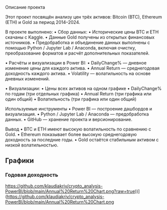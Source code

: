 Описание проекта

Этот проект посвящён анализу цен трёх активов: Bitcoin (BTC), Ethereum (ETH) и Gold за период 2014–2024.

В проекте выполнено:
 • Сбор данных:
 • Исторические цены BTC и ETH скачаны с Kaggle.
 • Данные Gold получены из открытых финансовых источников.
 • Предобработка и объединение данных выполнены с помощью Python / Jupyter Lab / Anaconda, включая очистку, преобразование форматов и расчёт дополнительных показателей.

 • Расчёты и визуализации в Power BI:
 • DailyChange% — дневное изменение цены для каждого актива.
 • Annual Return — среднегодовая доходность каждого актива.
 • Volatility — волатильность на основе дневных изменений.
 
 • Визуализации:
 • Цены всех активов на одном графике
 • DailyChange% по годам (три отдельных графика)
 • Annual Return (три графика или один общий)
 • Волатильность (три графика или один общий)

Используемые инструменты
 • Power BI — построение дашбордов и визуализация.
 • Python / Jupyter Lab / Anaconda — предобработка данных.
 • GitHub — хранение проекта и версионирование.

Вывод
 • BTC и ETH имеют высокую волатильность по сравнению с Gold.
 • Ethereum показывает более высокую среднегодовую доходность за последние годы.
 • Gold остаётся стабильным активом с низкой волатильностью.

## Графики 

### Годовая доходность
https://github.com/klaudiakriv/crypto_analysis-PowerBI/blob/main/Annual%20Return%20Chart.png?raw=true))](https://github.com/klaudiakriv/crypto_analysis-PowerBI/blob/main/Annual%20Return%20Chart.png
